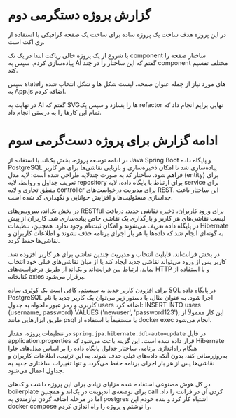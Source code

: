 # گزارش پروژه دستگرمی دوم

در این پروژه هدف ساخت یک پروژه ساده برای ساخت یک صفحه گرافیکی با استفاده از ری اکت است.

با شروع از یک پروژه خالی ریاکت ابتدا در یک تک component ساختار صفحه را پیاده‌سازی کردم. سپس به AI گفتم که این ساختار را در چند component مختلف تقسیم کند.

سپس state‌های مورد نیاز از جمله عنوان صفحه، لیست شکل ها و شکل انتخاب شده را به App.js اضافه کردم.

در نهایت به AI گفتم که SVGها را بسازد و سپس یک refactor نهایی برایم انجام داد که تمام این کار‌ها را به درستی انجام داد.

# ادامه گزارش برای پروژه دست‌گرمی سوم

در ادامه توسعه پروژه، بخش بک‌اند با استفاده از Java Spring Boot و پایگاه داده PostgreSQL پیاده‌سازی شد تا امکان ذخیره‌سازی و بازیابی نقاشی‌ها برای هر کاربر فراهم شود. ساختار کد به صورت چندلایه طراحی شده است: لایه مدل (entity) برای تعریف جداول و روابط، لایه repository برای ارتباط با پایگاه داده، لایه service برای منطق تجاری و لایه controller برای مدیریت درخواست‌های REST. این ساختار باعث جداسازی مسئولیت‌ها و افزایش خوانایی و نگهداری کد شده است.

در بخش بک‌اند، سرویس‌های RESTful برای ورود کاربران، ذخیره نقاشی جدید، دریافت لیست نقاشی‌های هر کاربر و بارگذاری یک نقاشی خاص پیاده‌سازی شد. کاربران از پیش در پایگاه داده تعریف می‌شوند و امکان ثبت‌نام وجود ندارد. همچنین، تنظیمات Hibernate به گونه‌ای انجام شد که داده‌ها با هر بار اجرای برنامه حذف نشوند و اطلاعات کاربران و نقاشی‌ها حفظ گردد.

در بخش فرانت‌اند، قابلیت انتخاب و مدیریت چندین نقاشی برای هر کاربر افزوده شد. کاربر پس از ورود می‌تواند نقاشی جدید ایجاد کند یا از میان نقاشی‌های قبلی خود انتخاب نماید. ارتباط بین فرانت‌اند و بک‌اند از طریق درخواست‌های HTTP و با استفاده از کتابخانه axios برقرار می‌شود.

برای افزودن کاربر جدید به سیستم، کافی است یک کوئری ساده SQL در پایگاه داده PostgreSQL اجرا شود. به عنوان مثال، با دستور زیر می‌توان یک کاربر جدید با نام کاربری و رمز عبور دلخواه به جدول users اضافه کرد:
INSERT INTO users (username, password) VALUES ('newuser', 'password123');
این کار معمولاً از طریق ابزارهایی مانند psql یا مستقیماً با استفاده از docker exec انجام می‌شود.

در تنظیمات پروژه، مقدار `spring.jpa.hibernate.ddl-auto=update` در فایل application.properties قرار داده شده است. این گزینه باعث می‌شود که Hibernate هنگام راه‌اندازی برنامه، ساختار جداول پایگاه داده را بر اساس مدل‌های جاوا به‌روزرسانی کند، بدون آنکه داده‌های قبلی حذف شوند. به این ترتیب، اطلاعات کاربران و نقاشی‌ها پس از هر بار اجرای برنامه حفظ می‌گردد و تنها تغییرات ساختاری جدید به جداول اعمال می‌شود.

در کل هوش مصنوعی استفاده شده مزایای زیادی برای این پروژه داشت و کد‌های boilerplate برای توصعه‌ی اندپوینت در بک‌اند و همچنین call کردن آن در فرانت را داد. اما در مرحله اضافه کردن نیازمندی به postgres اشتباه کار کرد و بنده خودم این docker compose را نوشتم و پروژه را راه اندازی کردم.
